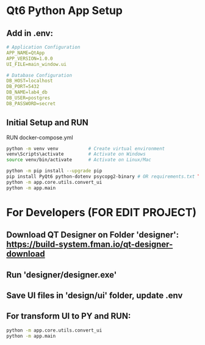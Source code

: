 # Qt6 Python App Setup

## Add in .env:
```yml
# Application Configuration
APP_NAME=QtApp
APP_VERSION=1.0.0
UI_FILE=main_window.ui

# Database Configuration
DB_HOST=localhost
DB_PORT=5432
DB_NAME=lab4_db
DB_USER=postgres
DB_PASSWORD=secret
```

## Initial Setup and RUN
RUN docker-compose.yml
```bash
python -m venv venv           # Create virtual environment
venv\Scripts\activate         # Activate on Windows
source venv/bin/activate      # Activate on Linux/Mac

python -m pip install --upgrade pip
pip install PyQt6 python-dotenv psycopg2-binary # OR requirements.txt TODO: Add requirements
python -m app.core.utils.convert_ui
python -m app.main
```

# For Developers (FOR EDIT PROJECT)
## Download QT Designer on Folder 'designer': https://build-system.fman.io/qt-designer-download

## Run 'designer/designer.exe'

## Save UI files in 'design/ui' folder, update .env

## For transform UI to PY and RUN:
```bash
python -m app.core.utils.convert_ui
python -m app.main
```
